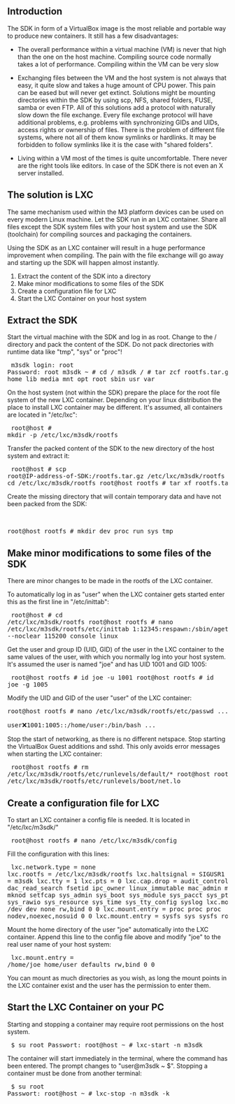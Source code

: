 Introduction
---

The SDK in form of a VirtualBox image is the most reliable and portable way to produce new containers. It still has a few disadvantages:

* The overall performance within a virtual machine (VM) is never that high than the one on the host machine. Compiling source code normally takes a lot of performance. Compiling within the VM can be very slow

* Exchanging files between the VM and the host system is not always that easy, it quite slow and takes a huge amount of CPU power. This pain can be eased but will never get extinct. Solutions might be mounting directories within the SDK by using scp, NFS, shared folders, FUSE, samba or even FTP. All of this solutions add a protocol with naturally slow down the file exchange. Every file exchange protocol will have additional problems, e.g. problems with synchronizing GIDs and UIDs, access rights or ownership of files. There is the problem of different file systems, where not all of them know symlinks or hardlinks. It may be forbidden to follow symlinks like it is the case with "shared folders".

* Living within a VM most of the times is quite uncomfortable. There never are the right tools like editors. In case of the SDK there is not even an X server installed.

The solution is LXC 
---
The same mechanism used within the M3 platform devices can be used on every modern Linux machine. Let the SDK run in an LXC container. Share all files except the SDK system files with your host system and use the SDK (toolchain) for compiling sources and packaging the containers.

Using the SDK as an LXC container will result in a huge performance improvement when compiling. The pain with the file exchange will go away and starting up the SDK will happen almost instantly.

1. Extract the content of the SDK into a directory
2. Make minor modifications to some files of the SDK
3. Create a configuration file for LXC
4. Start the LXC Container on your host system

Extract the SDK
---
Start the virtual machine with the SDK and log in as root. Change to the / directory and pack the content of the SDK. Do not pack directories with runtime data like "tmp", "sys" or "proc"!
	<pre>
	m3sdk login: root
	Password: root
	m3sdk ~ # cd /
	m3sdk / # tar zcf rootfs.tar.gz bin etc home lib media mnt opt root sbin usr var
	</pre>

On the host system (not within the SDK) prepare the place for the root file system of the new LXC container. Depending on your linux distribution the place to install LXC container may be different. It's assumed, all containers are located in "/etc/lxc":
	<pre>
	root@host # mkdir -p /etc/lxc/m3sdk/rootfs
	</pre>
	
Transfer the packed content of the SDK to the new directory of the host system and extract it:
    <pre>
	root@host # scp root@IP-address-of-SDK:/rootfs.tar.gz /etc/lxc/m3sdk/rootfs	
    root@host # cd /etc/lxc/m3sdk/rootfs
    root@host rootfs # tar xf rootfs.tar.gz
    </pre>
    
Create the missing directory that will contain temporary data and have not been packed from the SDK:    
    <pre>  
    root@host rootfs # mkdir dev proc run sys tmp
    </pre>
    

Make minor modifications to some files of the SDK
---
There are minor changes to be made in the rootfs of the LXC container.

To automatically log in as "user" when the LXC container gets started enter this as the first line in "/etc/inittab":
    <pre>
    root@host # cd /etc/lxc/m3sdk/rootfs
    root@host rootfs # nano /etc/lxc/m3sdk/rootfs/etc/inittab
    1:12345:respawn:/sbin/agetty -a user --noclear 115200 console linux
    </pre>
    
Get the user and group ID (UID, GID) of the user in the LXC container to the same values of the user, with which you normally log into your host system. It's assumed the user is named "joe" and has UID 1001 and GID 1005:
    <pre>
    root@host rootfs # id joe -u
    1001
    root@host rootfs # id joe -g
    1005
    </pre>
    
Modify the UID and GID of the user "user" of the LXC container:
    <pre>
    root@host rootfs # nano /etc/lxc/m3sdk/rootfs/etc/passwd
    ...    
    user:x:1001:1005::/home/user:/bin/bash
    ...
    </pre>
    
Stop the start of networking, as there is no different netspace. Stop starting the VirtualBox Guest additions and sshd. This only avoids error messages when starting the LXC container:
    <pre>
    root@host rootfs # rm /etc/lxc/m3sdk/rootfs/etc/runlevels/default/*
    root@host rootfs # rm /etc/lxc/m3sdk/rootfs/etc/runlevels/boot/net.lo
    </pre>
   
    
Create a configuration file for LXC
---
To start an LXC container a config file is needed. It is located in "/etc/lxc/m3sdk/"
    <pre>
    root@host rootfs # nano /etc/lxc/m3sdk/config
    </pre>
    
Fill the configuration with this lines:
    <pre>
    lxc.network.type = none
    lxc.rootfs = /etc/lxc/m3sdk/rootfs
    lxc.haltsignal = SIGUSR1
    lxc.utsname = m3sdk
    lxc.tty = 1
    lxc.pts = 0
    lxc.cap.drop = audit_control audit_write dac_read_search fsetid ipc_owner linux_immutable mac_admin mac_override mknod setfcap sys_admin sys_boot sys_module sys_pacct sys_ptrace sys_rawio sys_resource sys_time sys_tty_config syslog
    lxc.mount.entry = /dev dev none rw,bind 0 0
    lxc.mount.entry = proc proc proc nodev,noexec,nosuid 0 0
    lxc.mount.entry = sysfs sys sysfs ro 0 0
    </pre>
    
Mount the home directory of the user "joe" automatically into the LXC container. Append this line to the config file above and modify "joe" to the real user name of your host system:
    <pre>
    lxc.mount.entry = /home/joe home/user defaults rw,bind 0 0
    </pre>
    
You can mount as much directories as you wish, as long the mount points in the LXC container exist and the user has the permission to enter them.

Start the LXC Container on your PC
---
Starting and stopping a container may require root permissions on the host system. 
    <pre>
    $ su root
    Passwort: 
    root@host ~ # lxc-start -n m3sdk
    </pre>
    
The container will start immediately in the terminal, where the command has been entered. The prompt changes to "user@m3sdk ~ $". Stopping a container must be done from another terminal:
    <pre>
    $ su root
    Passwort: 
    root@host ~ # lxc-stop -n m3sdk -k
    </pre>
    